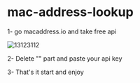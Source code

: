 # mac-address-lookup

1- go macaddress.io and take free api

![13123112](https://user-images.githubusercontent.com/62066592/231578469-739e6f40-bce9-4218-9f48-3bf8255ef35b.png)

2- Delete "<api>" part and paste your api key
 
3- That's it start and enjoy
